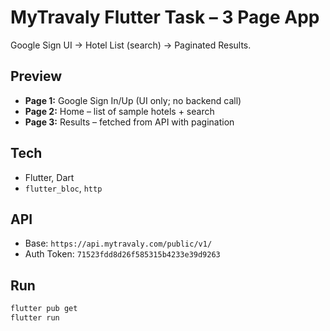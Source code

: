 # MyTravaly Flutter Task – 3 Page App

Google Sign UI → Hotel List (search) → Paginated Results.

## Preview
- **Page 1:** Google Sign In/Up (UI only; no backend call)
- **Page 2:** Home – list of sample hotels + search
- **Page 3:** Results – fetched from API with pagination

## Tech
- Flutter, Dart
- `flutter_bloc`, `http`

## API
- Base: `https://api.mytravaly.com/public/v1/`
- Auth Token: `71523fdd8d26f585315b4233e39d9263`
 

## Run
```bash
flutter pub get
flutter run
